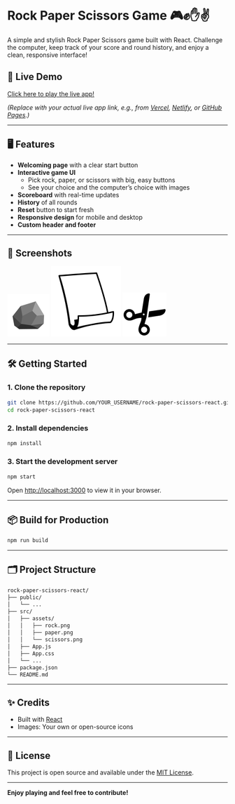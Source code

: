 # Rock Paper Scissors Game 🎮✊✋✌️

A simple and stylish Rock Paper Scissors game built with React. Challenge the computer, keep track of your score and round history, and enjoy a clean, responsive interface!

## 🚀 Live Demo

[Click here to play the live app!](https://Jeevanasree24.github.io/rps)

*(Replace with your actual live app link, e.g., from [Vercel](https://vercel.com/), [Netlify](https://netlify.com/), or [GitHub Pages](https://pages.github.com/).)*

---

## 🖥️ Features

- **Welcoming page** with a clear start button
- **Interactive game UI**
  - Pick rock, paper, or scissors with big, easy buttons
  - See your choice and the computer’s choice with images
- **Scoreboard** with real-time updates
- **History** of all rounds
- **Reset** button to start fresh
- **Responsive design** for mobile and desktop
- **Custom header and footer**

---

## 📸 Screenshots

![Game screenshot](./src/assets/rock.png) <!-- Replace with a real screenshot of your app if possible -->
![Game screenshot](./src/assets/paper.png) <!-- Replace with a real screenshot of your app if possible -->
![Game screenshot](./src/assets/scissors.png) <!-- Replace with a real screenshot of your app if possible -->

---

## 🛠️ Getting Started

### 1. Clone the repository

```bash
git clone https://github.com/YOUR_USERNAME/rock-paper-scissors-react.git
cd rock-paper-scissors-react
```

### 2. Install dependencies

```bash
npm install
```

### 3. Start the development server

```bash
npm start
```

Open [http://localhost:3000](http://localhost:3000) to view it in your browser.

---

## 📦 Build for Production

```bash
npm run build
```

---

## 🗂️ Project Structure

```
rock-paper-scissors-react/
├── public/
│   └── ...
├── src/
│   ├── assets/
│   │   ├── rock.png
│   │   ├── paper.png
│   │   └── scissors.png
│   ├── App.js
│   ├── App.css
│   └── ...
├── package.json
└── README.md
```

---

## ✨ Credits

- Built with [React](https://react.dev/)
- Images: Your own or open-source icons

---

## 📝 License

This project is open source and available under the [MIT License](LICENSE).

---

**Enjoy playing and feel free to contribute!**

